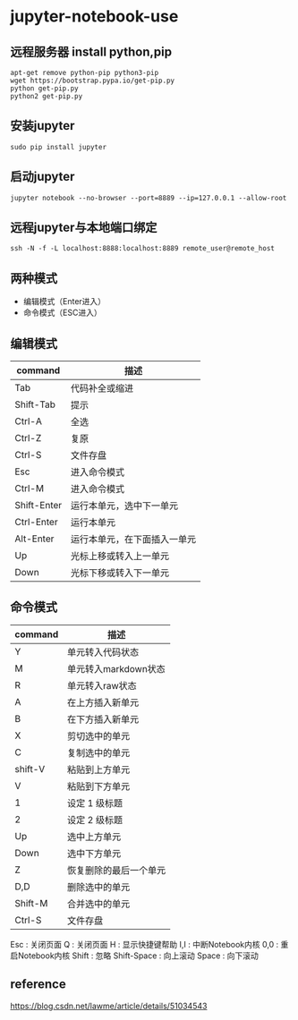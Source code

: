 # jupyter-notebook-use

## 远程服务器 install python,pip

```
apt-get remove python-pip python3-pip
wget https://bootstrap.pypa.io/get-pip.py
python get-pip.py
python2 get-pip.py
```
## 安装jupyter

```
sudo pip install jupyter
```

## 启动jupyter

```
jupyter notebook --no-browser --port=8889 --ip=127.0.0.1 --allow-root
```

## 远程jupyter与本地端口绑定

```
ssh -N -f -L localhost:8888:localhost:8889 remote_user@remote_host
```

## 两种模式
- 编辑模式（Enter进入）
- 命令模式（ESC进入）

## 编辑模式
command | 描述
--|--
Tab | 代码补全或缩进
Shift-Tab | 提示
Ctrl-A | 全选
Ctrl-Z | 复原
Ctrl-S | 文件存盘
Esc | 进入命令模式
Ctrl-M | 进入命令模式
Shift-Enter | 运行本单元，选中下一单元
Ctrl-Enter | 运行本单元
Alt-Enter | 运行本单元，在下面插入一单元
Up | 光标上移或转入上一单元
Down | 光标下移或转入下一单元

## 命令模式
command | 描述
--|--
Y | 单元转入代码状态
M | 单元转入markdown状态
R | 单元转入raw状态
A | 在上方插入新单元
B | 在下方插入新单元
X | 剪切选中的单元
C | 复制选中的单元
shift-V | 粘贴到上方单元
V | 粘贴到下方单元
1 | 设定 1 级标题
2 | 设定 2 级标题
Up | 选中上方单元
Down | 选中下方单元
Z | 恢复删除的最后一个单元
D,D | 删除选中的单元
Shift-M | 合并选中的单元
Ctrl-S | 文件存盘
Esc : 关闭页面
Q : 关闭页面
H : 显示快捷键帮助
I,I : 中断Notebook内核
0,0 : 重启Notebook内核
Shift : 忽略
Shift-Space : 向上滚动
Space : 向下滚动

## reference
https://blog.csdn.net/lawme/article/details/51034543